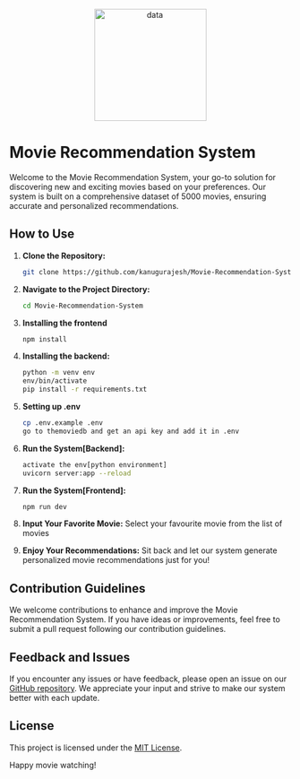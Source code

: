 <br>
<div align="center" >
    <img src="https://github.com/kanugurajesh/Movie-Recommendation-System/assets/120458029/2bbfdf3a-b176-4717-bc77-1fed59024452" alt="data" width="200" height="200">
</div>

# Movie Recommendation System

Welcome to the Movie Recommendation System, your go-to solution for discovering new and exciting movies based on your preferences. Our system is built on a comprehensive dataset of 5000 movies, ensuring accurate and personalized recommendations.

## How to Use

1. **Clone the Repository:**
    ```bash
    git clone https://github.com/kanugurajesh/Movie-Recommendation-System.git
    ```

2. **Navigate to the Project Directory:**
    ```bash
    cd Movie-Recommendation-System
    ```

3. **Installing the frontend**
    ```bash
    npm install
    ```

3. **Installing the backend:**
    ```bash
    python -m venv env
    env/bin/activate
    pip install -r requirements.txt
    ```

4. **Setting up .env**
   ```bash
   cp .env.example .env
   go to themoviedb and get an api key and add it in .env
   ```

4. **Run the System[Backend]:**
    ```bash
    activate the env[python environment]
    uvicorn server:app --reload
    ```
5. **Run the System[Frontend]:**
   ```bash
   npm run dev   
   ```

5. **Input Your Favorite Movie:**
    Select your favourite movie from the list of movies

6. **Enjoy Your Recommendations:**
    Sit back and let our system generate personalized movie recommendations just for you!

## Contribution Guidelines

We welcome contributions to enhance and improve the Movie Recommendation System. If you have ideas or improvements, feel free to submit a pull request following our contribution guidelines.

## Feedback and Issues

If you encounter any issues or have feedback, please open an issue on our [GitHub repository](https://github.com/kanugurajesh/Movie-Recommendation-System/issues). We appreciate your input and strive to make our system better with each update.

## License

This project is licensed under the [MIT License](LICENSE).

Happy movie watching!
